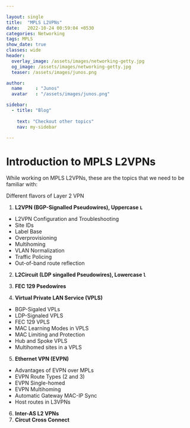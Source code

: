 ```yaml
---

layout: single
title:  "MPLS L2VPNs"
date:   2022-10-24 00:59:04 +0530
categories: Networking
tags: MPLS
show_date: true
classes: wide
header:
  overlay_image: /assets/images/networking-getty.jpg
  og_image: /assets/images/networking-getty.jpg
  teaser: /assets/images/junos.png

author:
  name     : "Junos"
  avatar   : "/assets/images/junos.png"

sidebar:
  - title: "Blog"
   
    text: "Checkout other topics"
    nav: my-sidebar

---
```

# Introduction to MPLS L2VPNs
While working on MPLS L2VPNs, these are the topics that we need to be familiar with:

Different flavors of Layer 2 VPN
1. **L2VPN (BGP-Signalled Pseudowires), Uppercase `L`**
- L2VPN Configuration and Troubleshooting
- Site IDs
- Label Base
- Overprovisioning
- Multihoming
- VLAN Normalization
- Traffic Policing
- Out-of-band route reflection

2. **L2Circuit (LDP singalled Pseudowires), Lowercase `l`**

3. **FEC 129 Psedowires**
4. **Virtual Private LAN Service (VPLS)**
- BGP-Sigaled VPLs
- LDP-Signaled VPLS
- FEC 129 VPLS
- MAC Learning Modes in VPLS
- MAC Limiting and Protection
- Hub and Spoke VPLS
- Multihomed sites in a VPLS 

5. **Ethernet VPN (EVPN)**
- Advantages of EVPN over MPLs
- EVPN Route Types (2 and 3)
- EVPN Single-homed 
- EVPN Multihoming
- Automatic Gateway MAC-IP Sync
- Host routes in L3VPNs

6. **Inter-AS L2 VPNs**
7. **Circut Cross Connect**
